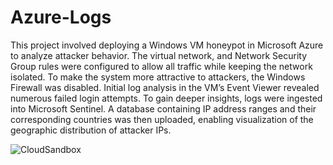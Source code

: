 # Azure-Logs

This project involved deploying a Windows VM honeypot in Microsoft Azure to analyze attacker behavior. The virtual network, and Network Security Group rules were configured to allow all traffic while keeping the network isolated. To make the system more attractive to attackers, the Windows Firewall was disabled.
Initial log analysis in the VM’s Event Viewer revealed numerous failed login attempts. To gain deeper insights, logs were ingested into Microsoft Sentinel. A database containing IP address ranges and their corresponding countries was then uploaded, enabling visualization of the geographic distribution of attacker IPs.


![CloudSandbox](CloudProject.png)
